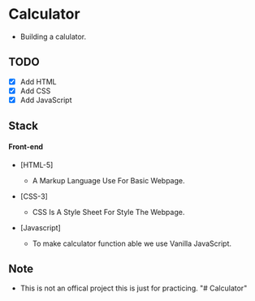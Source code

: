 # Calculator

- Building a calulator.

## TODO

- [x] Add HTML
- [x] Add CSS
- [x] Add JavaScript

## Stack

#### Front-end

- [HTML-5]
  - A Markup Language Use For Basic Webpage.
- [CSS-3]

  - CSS Is A Style Sheet For Style The Webpage.

- [Javascript]
  - To make calculator function able we use Vanilla JavaScript.

## Note

- This is not an offical project this is just for practicing.
"# Calculator" 
